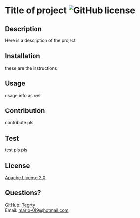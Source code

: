 
# Title of project               ![GitHub license](https://img.shields.io/badge/license-Apache-blue.svg)

## Description
Here is a description of the project
    
## Installation
these are the instructions
    
## Usage
usage info as well
    
## Contribution
contribute pls
    
## Test
test pls pls
    
## License
[Apache License 2.0](https://opensource.org/licenses/Apache-2.0)

## Questions?
GitHub: [Tegrty](https://github.com/Tegrty/)  
Email: mario-019@hotmail.com